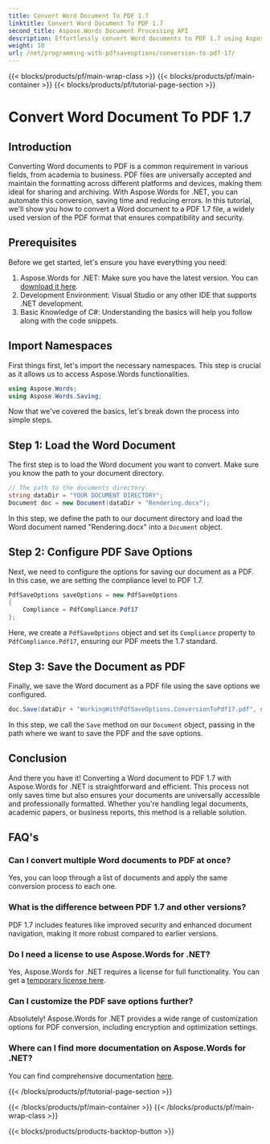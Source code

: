 ```yaml
---
title: Convert Word Document To PDF 1.7
linktitle: Convert Word Document To PDF 1.7
second_title: Aspose.Words Document Processing API
description: Effortlessly convert Word documents to PDF 1.7 using Aspose.Words for .NET. Follow this guide to ensure your documents are universally accessible and professionally formatted.
weight: 10
url: /net/programming-with-pdfsaveoptions/conversion-to-pdf-17/
---
```


{{< blocks/products/pf/main-wrap-class >}}
{{< blocks/products/pf/main-container >}}
{{< blocks/products/pf/tutorial-page-section >}}

# Convert Word Document To PDF 1.7

## Introduction

Converting Word documents to PDF is a common requirement in various fields, from academia to business. PDF files are universally accepted and maintain the formatting across different platforms and devices, making them ideal for sharing and archiving. With Aspose.Words for .NET, you can automate this conversion, saving time and reducing errors. In this tutorial, we'll show you how to convert a Word document to a PDF 1.7 file, a widely used version of the PDF format that ensures compatibility and security.

## Prerequisites

Before we get started, let's ensure you have everything you need:

1. Aspose.Words for .NET: Make sure you have the latest version. You can [download it here](https://releases.aspose.com/words/net/).
2. Development Environment: Visual Studio or any other IDE that supports .NET development.
3. Basic Knowledge of C#: Understanding the basics will help you follow along with the code snippets.

## Import Namespaces

First things first, let's import the necessary namespaces. This step is crucial as it allows us to access Aspose.Words functionalities.

```csharp
using Aspose.Words;
using Aspose.Words.Saving;
```

Now that we've covered the basics, let's break down the process into simple steps.

## Step 1: Load the Word Document

The first step is to load the Word document you want to convert. Make sure you know the path to your document directory.

```csharp
// The path to the documents directory.
string dataDir = "YOUR DOCUMENT DIRECTORY";
Document doc = new Document(dataDir + "Rendering.docx");
```

In this step, we define the path to our document directory and load the Word document named "Rendering.docx" into a `Document` object.

## Step 2: Configure PDF Save Options

Next, we need to configure the options for saving our document as a PDF. In this case, we are setting the compliance level to PDF 1.7.

```csharp
PdfSaveOptions saveOptions = new PdfSaveOptions
{
    Compliance = PdfCompliance.Pdf17
};
```

Here, we create a `PdfSaveOptions` object and set its `Compliance` property to `PdfCompliance.Pdf17`, ensuring our PDF meets the 1.7 standard.

## Step 3: Save the Document as PDF

Finally, we save the Word document as a PDF file using the save options we configured.

```csharp
doc.Save(dataDir + "WorkingWithPdfSaveOptions.ConversionToPdf17.pdf", saveOptions);
```

In this step, we call the `Save` method on our `Document` object, passing in the path where we want to save the PDF and the save options.

## Conclusion

And there you have it! Converting a Word document to PDF 1.7 with Aspose.Words for .NET is straightforward and efficient. This process not only saves time but also ensures your documents are universally accessible and professionally formatted. Whether you're handling legal documents, academic papers, or business reports, this method is a reliable solution.

## FAQ's

### Can I convert multiple Word documents to PDF at once?

Yes, you can loop through a list of documents and apply the same conversion process to each one.

### What is the difference between PDF 1.7 and other versions?

PDF 1.7 includes features like improved security and enhanced document navigation, making it more robust compared to earlier versions.

### Do I need a license to use Aspose.Words for .NET?

Yes, Aspose.Words for .NET requires a license for full functionality. You can get a [temporary license here](https://purchase.aspose.com/temporary-license/).

### Can I customize the PDF save options further?

Absolutely! Aspose.Words for .NET provides a wide range of customization options for PDF conversion, including encryption and optimization settings.

### Where can I find more documentation on Aspose.Words for .NET?

You can find comprehensive documentation [here](https://reference.aspose.com/words/net/).


{{< /blocks/products/pf/tutorial-page-section >}}

{{< /blocks/products/pf/main-container >}}
{{< /blocks/products/pf/main-wrap-class >}}

{{< blocks/products/products-backtop-button >}}
